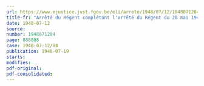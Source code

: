 ```yaml
---
url: https://www.ejustice.just.fgov.be/eli/arrete/1948/07/12/1948071204/justel
title-fr: "Arrêté du Régent complétant l'arrêté du Régent du 28 mai 1948 relatif à l'octroi d'une allocation compensatoire à certaines catégories de personnes"
date: 1948-07-12
source:
number: 1948071204
page: 888888
case: 1948-07-12/04
publication: 1948-07-19
starts:
modifies:
pdf-original:
pdf-consolidated:
---
```


